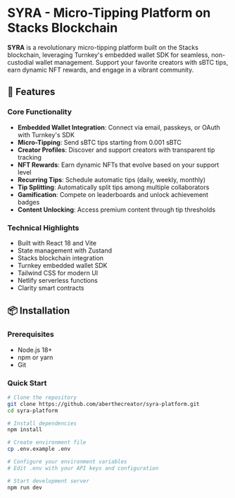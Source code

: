 # SYRA - Micro-Tipping Platform on Stacks Blockchain


**SYRA** is a revolutionary micro-tipping platform built on the Stacks blockchain, leveraging Turnkey's embedded wallet SDK for seamless, non-custodial wallet management. Support your favorite creators with sBTC tips, earn dynamic NFT rewards, and engage in a vibrant community.

## 🚀 Features

### Core Functionality
- **Embedded Wallet Integration**: Connect via email, passkeys, or OAuth with Turnkey's SDK
- **Micro-Tipping**: Send sBTC tips starting from 0.001 sBTC
- **Creator Profiles**: Discover and support creators with transparent tip tracking
- **NFT Rewards**: Earn dynamic NFTs that evolve based on your support level
- **Recurring Tips**: Schedule automatic tips (daily, weekly, monthly)
- **Tip Splitting**: Automatically split tips among multiple collaborators
- **Gamification**: Compete on leaderboards and unlock achievement badges
- **Content Unlocking**: Access premium content through tip thresholds

### Technical Highlights
- Built with React 18 and Vite
- State management with Zustand
- Stacks blockchain integration
- Turnkey embedded wallet SDK
- Tailwind CSS for modern UI
- Netlify serverless functions
- Clarity smart contracts

## 📦 Installation

### Prerequisites
- Node.js 18+ 
- npm or yarn
- Git

### Quick Start
```bash
# Clone the repository
git clone https://github.com/aberthecreator/syra-platform.git
cd syra-platform

# Install dependencies
npm install

# Create environment file
cp .env.example .env

# Configure your environment variables
# Edit .env with your API keys and configuration

# Start development server
npm run dev
